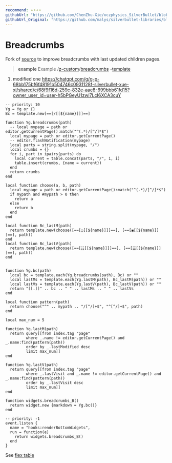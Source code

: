 ```yaml
---
recommend: ⭐⭐⭐⭐
githubUrl: "https://github.com/ChenZhu-Xie/xczphysics_SilverBullet/blob/main/CONFIG/Widget/BreadCrumbs%20Bottom.md"
githubUrl_Original: "https://github.com/malys/silverbullet-libraries/blob/main/src/Breadcrumbs.md"
---
```

# Breadcrumbs
Fork of [source](https://community.silverbullet.md/t/breadcrumbs-for-hierarchical-pages/737) to improve breadcrumbs with last updated children pages.

> **example** Example
> /[z-custom](https://silverbullet.l.malys.ovh/z-custom)/[breadcrumbs](https://silverbullet.l.malys.ovh/z-custom/breadcrumbs) -[template](https://silverbullet.l.malys.ovh/z-custom/breadcrumbs/template)

1. modified one https://chatgpt.com/g/g-p-68bb175bf6f48191b504746c0931128f-silverbullet-xue-xi/shared/c/68f9f16d-259c-832e-aae8-699bbb61fd15?owner_user_id=user-h5bPGeyU1zwi7LcI6XCA3cuY

```space-lua
-- priority: 10
Yg = Yg or {}
Bc = template.new[==[/[[${name}]]​]==]

function Yg.breadcrumbs(path)
  -- local mypage = path or editor.getCurrentPage():match("^(.*)/[^/]*$")
  local mypage = path or editor.getCurrentPage()
  -- editor.flashNotification(mypage)
  local parts = string.split(mypage, "/")
  local crumbs = {}
  for i, part in ipairs(parts) do
    local current = table.concat(parts, "/", 1, i)
    table.insert(crumbs, {name = current})
  end
  return crumbs
end

local function choose(a, b, path)
  local mypage = path or editor.getCurrentPage():match("^(.*)/[^/]*$")
  if mypath and #mypath > 0 then
    return a
  else
    return b
  end
end

local function Bc_lastM(path)
  return template.new(choose([==[◻[[${name}]]​]==], [==[◼[[${name}]]​]==], path))
end
local function Bc_lastV(path)
  return template.new(choose([==[☷[[${name}]]​]==], [==[☰[[${name}]]​]==], path))
end


function Yg.bc(path)
  local bc = template.each(Yg.breadcrumbs(path), Bc) or ""
  local lastMs = template.each(Yg.lastM(path), Bc_lastM(path)) or ""
  local lastVs = template.each(Yg.lastV(path), Bc_lastV(path)) or ""
  return "[[.]]" .. bc .. " " .. lastMs .. " " .. lastVs
end

local function pattern(path)
  return choose("^" .. mypath .. "/[^/]+$", "^[^/]+$", path)
end

local max_num = 5

function Yg.lastM(path)
  return query[[from index.tag "page" 
         where _.name != editor.getCurrentPage() and _.name:find(pattern(path))
         order by _.lastModified desc
         limit max_num]]
end

function Yg.lastV(path)
  return query[[from index.tag "page" 
         where _.lastVisit and _.name != editor.getCurrentPage() and _.name:find(pattern(path))
         order by _.lastVisit desc
         limit max_num]]
end

function widgets.breadcrumbs_B()
  return widget.new {markdown = Yg.bc()}
end
```

```space-lua
-- priority: -1
event.listen {
  name = "hooks:renderBottomWidgets",
  run = function(e)
    return widgets.breadcrumbs_B()
  end
}
```

See [flex table](https://community.silverbullet.md/t/space-lua-flexbox-columns/2017)